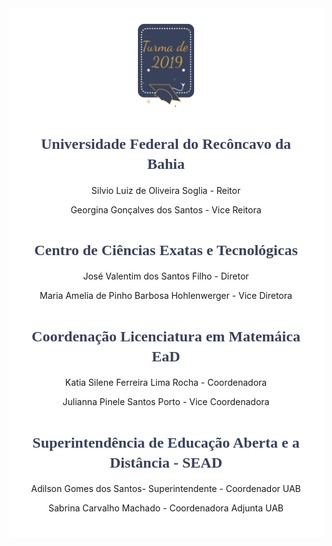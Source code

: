 
<style>

body { 
  background-image: url("../imagens/fundo7.png");
  background-repeat: no-repeat;
  background-attachment: fixed;
  background-position: center; 
}

#example3 {
  border-radius: 6px;
  padding: 25px;
  background-color: white;
  background-repeat: no-repeat;
  background-origin: content-box;
  background-position: center;
}
</style>

<link href="https://fonts.googleapis.com/css?family=Dancing+Script&display=swap" rel="stylesheet">

<div id="example3">
<center><img src="../imagens/turma2.png" style="width:20%"/></center>


<center> 


<h1 style="font-family:'Dancing Script', cursive; color:#38425B;"><font size="5"><strong>Universidade Federal do Recôncavo da Bahia</strong></font></h1>

<center><p>Silvio Luiz de Oliveira Soglia - Reitor</p></center>

<center><p>Georgina Gonçalves dos Santos - Vice Reitora</p></center>

<h1 style="font-family:'Dancing Script', cursive; color:#38425B;"><font size="5"><strong>Centro de Ciências Exatas e Tecnológicas</strong></font></h1>

<p> José Valentim dos Santos Filho - Diretor</p>
<p> Maria Amelia de Pinho Barbosa Hohlenwerger - Vice Diretora</p>

<h1 style="font-family:'Dancing Script', cursive; color:#38425B;"><font size="5"><strong>Coordenação Licenciatura em Matemáica EaD</strong></font></h1>
<p> Katia Silene Ferreira Lima Rocha - Coordenadora </p> 

<p> Julianna Pinele Santos Porto - Vice Coordenadora </p> 

<center> 


</center>

<h1 style="font-family:'Dancing Script', cursive; color:#38425B;"><font size="5"><strong>Superintendência de Educação Aberta e a Distância - SEAD</strong></font></h1>
<center> Adilson Gomes dos Santos- Superintendente - Coordenador UAB</p></center>
<center><p> Sabrina Carvalho Machado - Coordenadora Adjunta UAB</p></center> 


</center> 
</div>











  

